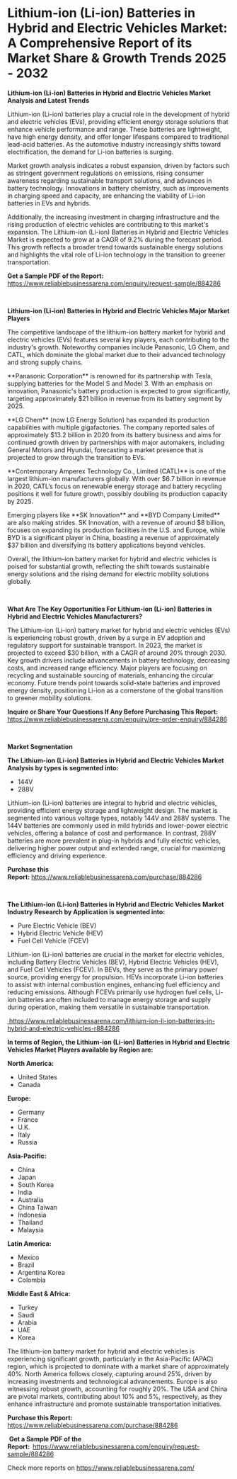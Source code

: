 <p><h1>Lithium-ion (Li-ion) Batteries in Hybrid and Electric Vehicles Market: A Comprehensive Report of its Market Share & Growth Trends 2025 - 2032</h1></p><p><strong>Lithium-ion (Li-ion) Batteries in Hybrid and Electric Vehicles Market Analysis and Latest Trends</strong></p>
<p><p>Lithium-ion (Li-ion) batteries play a crucial role in the development of hybrid and electric vehicles (EVs), providing efficient energy storage solutions that enhance vehicle performance and range. These batteries are lightweight, have high energy density, and offer longer lifespans compared to traditional lead-acid batteries. As the automotive industry increasingly shifts toward electrification, the demand for Li-ion batteries is surging.</p><p>Market growth analysis indicates a robust expansion, driven by factors such as stringent government regulations on emissions, rising consumer awareness regarding sustainable transport solutions, and advances in battery technology. Innovations in battery chemistry, such as improvements in charging speed and capacity, are enhancing the viability of Li-ion batteries in EVs and hybrids. </p><p>Additionally, the increasing investment in charging infrastructure and the rising production of electric vehicles are contributing to this market's expansion. The Lithium-ion (Li-ion) Batteries in Hybrid and Electric Vehicles Market is expected to grow at a CAGR of 9.2% during the forecast period. This growth reflects a broader trend towards sustainable energy solutions and highlights the vital role of Li-ion technology in the transition to greener transportation.</p></p>
<p><strong>Get a Sample PDF of the Report:&nbsp;</strong> <a href="https://www.reliablebusinessarena.com/enquiry/request-sample/884286?utm_campaign=1871&utm_medium=2&utm_source=Github&utm_content=ia&utm_term=07042025&utm_id=lithium-ion-li-ion-batteries-in-hybrid-and-electric-vehicles">https://www.reliablebusinessarena.com/enquiry/request-sample/884286</a></p>
<p>&nbsp;</p>
<p><strong>Lithium-ion (Li-ion) Batteries in Hybrid and Electric Vehicles Major Market Players</strong></p>
<p><p>The competitive landscape of the lithium-ion battery market for hybrid and electric vehicles (EVs) features several key players, each contributing to the industry's growth. Noteworthy companies include Panasonic, LG Chem, and CATL, which dominate the global market due to their advanced technology and strong supply chains.</p><p>**Panasonic Corporation** is renowned for its partnership with Tesla, supplying batteries for the Model S and Model 3. With an emphasis on innovation, Panasonic's battery production is expected to grow significantly, targeting approximately $21 billion in revenue from its battery segment by 2025.</p><p>**LG Chem** (now LG Energy Solution) has expanded its production capabilities with multiple gigafactories. The company reported sales of approximately $13.2 billion in 2020 from its battery business and aims for continued growth driven by partnerships with major automakers, including General Motors and Hyundai, forecasting a market presence that is projected to grow through the transition to EVs.</p><p>**Contemporary Amperex Technology Co., Limited (CATL)** is one of the largest lithium-ion manufacturers globally. With over $6.7 billion in revenue in 2020, CATL’s focus on renewable energy storage and battery recycling positions it well for future growth, possibly doubling its production capacity by 2025.</p><p>Emerging players like **SK Innovation** and **BYD Company Limited** are also making strides. SK Innovation, with a revenue of around $8 billion, focuses on expanding its production facilities in the U.S. and Europe, while BYD is a significant player in China, boasting a revenue of approximately $37 billion and diversifying its battery applications beyond vehicles.</p><p>Overall, the lithium-ion battery market for hybrid and electric vehicles is poised for substantial growth, reflecting the shift towards sustainable energy solutions and the rising demand for electric mobility solutions globally.</p></p>
<p>&nbsp;</p>
<p><strong>What Are The Key Opportunities For Lithium-ion (Li-ion) Batteries in Hybrid and Electric Vehicles Manufacturers?</strong></p>
<p><p>The Lithium-ion (Li-ion) battery market for hybrid and electric vehicles (EVs) is experiencing robust growth, driven by a surge in EV adoption and regulatory support for sustainable transport. In 2023, the market is projected to exceed $30 billion, with a CAGR of around 20% through 2030. Key growth drivers include advancements in battery technology, decreasing costs, and increased range efficiency. Major players are focusing on recycling and sustainable sourcing of materials, enhancing the circular economy. Future trends point towards solid-state batteries and improved energy density, positioning Li-ion as a cornerstone of the global transition to greener mobility solutions.</p></p>
<p><strong>Inquire or Share Your Questions If Any Before Purchasing This Report:</strong> <a href="https://www.reliablebusinessarena.com/enquiry/pre-order-enquiry/884286?utm_campaign=1871&utm_medium=2&utm_source=Github&utm_content=ia&utm_term=07042025&utm_id=lithium-ion-li-ion-batteries-in-hybrid-and-electric-vehicles">https://www.reliablebusinessarena.com/enquiry/pre-order-enquiry/884286</a></p>
<p>&nbsp;</p>
<p><strong>Market Segmentation</strong></p>
<p><strong>The Lithium-ion (Li-ion) Batteries in Hybrid and Electric Vehicles Market Analysis by types is segmented into:</strong></p>
<p><ul><li>144V</li><li>288V</li></ul></p>
<p><p>Lithium-ion (Li-ion) batteries are integral to hybrid and electric vehicles, providing efficient energy storage and lightweight design. The market is segmented into various voltage types, notably 144V and 288V systems. The 144V batteries are commonly used in mild hybrids and lower-power electric vehicles, offering a balance of cost and performance. In contrast, 288V batteries are more prevalent in plug-in hybrids and fully electric vehicles, delivering higher power output and extended range, crucial for maximizing efficiency and driving experience.</p></p>
<p><strong>Purchase this Report:&nbsp;</strong><a href="https://www.reliablebusinessarena.com/purchase/884286?utm_campaign=1871&utm_medium=2&utm_source=Github&utm_content=ia&utm_term=07042025&utm_id=lithium-ion-li-ion-batteries-in-hybrid-and-electric-vehicles">https://www.reliablebusinessarena.com/purchase/884286</a></p>
<p>&nbsp;</p>
<p><strong>The Lithium-ion (Li-ion) Batteries in Hybrid and Electric Vehicles Market Industry Research by Application is segmented into:</strong></p>
<p><ul><li>Pure Electric Vehicle (BEV)</li><li>Hybrid Electric Vehicle (HEV)</li><li>Fuel Cell Vehicle (FCEV)</li></ul></p>
<p><p>Lithium-ion (Li-ion) batteries are crucial in the market for electric vehicles, including Battery Electric Vehicles (BEV), Hybrid Electric Vehicles (HEV), and Fuel Cell Vehicles (FCEV). In BEVs, they serve as the primary power source, providing energy for propulsion. HEVs incorporate Li-ion batteries to assist with internal combustion engines, enhancing fuel efficiency and reducing emissions. Although FCEVs primarily use hydrogen fuel cells, Li-ion batteries are often included to manage energy storage and supply during operation, making them versatile in sustainable transportation.</p></p>
<p><a href="https://www.reliablebusinessarena.com/lithium-ion-li-ion-batteries-in-hybrid-and-electric-vehicles-r884286?utm_campaign=1871&utm_medium=2&utm_source=Github&utm_content=ia&utm_term=07042025&utm_id=lithium-ion-li-ion-batteries-in-hybrid-and-electric-vehicles">&nbsp;https://www.reliablebusinessarena.com/lithium-ion-li-ion-batteries-in-hybrid-and-electric-vehicles-r884286</a></p>
<p><strong>In terms of Region, the Lithium-ion (Li-ion) Batteries in Hybrid and Electric Vehicles Market Players available by Region are:</strong></p>
<p>
    <p> <strong> North America: </strong>
        <ul>
            <li>United States</li>
            <li>Canada</li>
        </ul>
        </p> 
    <p> <strong> Europe: </strong>
        <ul>
            <li>Germany</li>
            <li>France</li>
            <li>U.K.</li>
            <li>Italy</li>
            <li>Russia</li>
        </ul>
        </p> 
    <p> <strong> Asia-Pacific: </strong>
        <ul>
            <li>China</li>
            <li>Japan</li>
            <li>South Korea</li>
            <li>India</li>
            <li>Australia</li>
            <li>China Taiwan</li>
            <li>Indonesia</li>
            <li>Thailand</li>
            <li>Malaysia</li>
        </ul>
        </p> 
    <p> <strong> Latin America: </strong>
        <ul>
            <li>Mexico</li>
            <li>Brazil</li>
            <li>Argentina Korea</li>
            <li>Colombia</li>
        </ul>
        </p> 
    <p> <strong> Middle East & Africa: </strong>
        <ul>
            <li>Turkey</li>
            <li>Saudi</li>
            <li>Arabia</li>
            <li>UAE</li>
            <li>Korea</li>
        </ul>
    </p>
    </p>
<p><p>The lithium-ion battery market for hybrid and electric vehicles is experiencing significant growth, particularly in the Asia-Pacific (APAC) region, which is projected to dominate with a market share of approximately 40%. North America follows closely, capturing around 25%, driven by increasing investments and technological advancements. Europe is also witnessing robust growth, accounting for roughly 20%. The USA and China are pivotal markets, contributing about 10% and 5%, respectively, as they enhance infrastructure and promote sustainable transportation initiatives.</p></p>
<p><strong>Purchase this Report: </strong><a href="https://www.reliablebusinessarena.com/purchase/884286?utm_campaign=1871&utm_medium=2&utm_source=Github&utm_content=ia&utm_term=07042025&utm_id=lithium-ion-li-ion-batteries-in-hybrid-and-electric-vehicles">https://www.reliablebusinessarena.com/purchase/884286</a></p>
<p>&nbsp;<strong>Get a Sample PDF of the Report:&nbsp;&nbsp;</strong><a href="https://www.reliablebusinessarena.com/enquiry/request-sample/884286?utm_campaign=1871&utm_medium=2&utm_source=Github&utm_content=ia&utm_term=07042025&utm_id=lithium-ion-li-ion-batteries-in-hybrid-and-electric-vehicles">https://www.reliablebusinessarena.com/enquiry/request-sample/884286</a></p>
<p><strong></strong></p>
<p>Check more reports on <a href="https://www.reliablebusinessarena.com/?utm_campaign=1871&utm_medium=2&utm_source=Github&utm_content=ia&utm_term=07042025&utm_id=lithium-ion-li-ion-batteries-in-hybrid-and-electric-vehicles">https://www.reliablebusinessarena.com/</a></p>